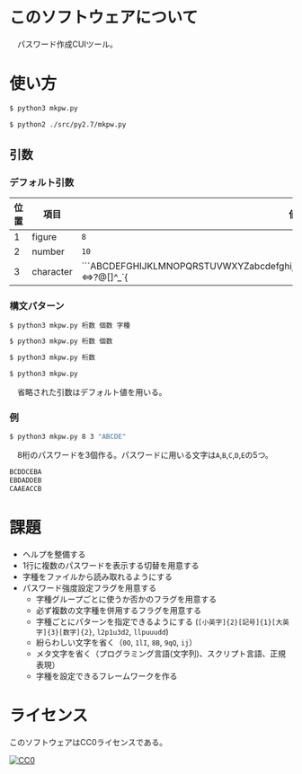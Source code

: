 # このソフトウェアについて

　パスワード作成CUIツール。

# 使い方

```bash
$ python3 mkpw.py
```
```bash
$ python2 ./src/py2.7/mkpw.py
```

## 引数

### デフォルト引数

位置|項目|値
----|----|--
1|figure|`8`
2|number|`10`
3|character|```ABCDEFGHIJKLMNOPQRSTUVWXYZabcdefghijklmnopqrstuvwxyz0123456789!"#$%&'()*+,-./:;<=>?@[\]^_\`{|}~```

### 構文パターン

```bash
$ python3 mkpw.py 桁数 個数 字種
```
```bash
$ python3 mkpw.py 桁数 個数
```
```bash
$ python3 mkpw.py 桁数
```
```bash
$ python3 mkpw.py
```

　省略された引数はデフォルト値を用いる。

### 例

```bash
$ python3 mkpw.py 8 3 "ABCDE"
```

　8桁のパスワードを3個作る。パスワードに用いる文字は`A`,`B`,`C`,`D`,`E`の5つ。

```bash
BCDDCEBA
EBDADDEB
CAAEACCB
```

# 課題

* ヘルプを整備する
* 1行に複数のパスワードを表示する切替を用意する
* 字種をファイルから読み取れるようにする
* パスワード強度設定フラグを用意する
    * 字種グループごとに使うか否かのフラグを用意する
    * 必ず複数の文字種を併用するフラグを用意する
    * 字種ごとにパターンを指定できるようにする (`[小英字]{2}[記号]{1}[大英字]{3}[数字]{2}`, `l2p1u3d2`, `llpuuudd`)
    * 紛らわしい文字を省く（`0O`, `1lI`, `8B`, `9qQ`, `ij`）
    * メタ文字を省く（プログラミング言語(文字列)、スクリプト言語、正規表現）
    * 字種を設定できるフレームワークを作る

# ライセンス

このソフトウェアはCC0ライセンスである。

[![CC0](http://i.creativecommons.org/p/zero/1.0/88x31.png "CC0")](http://creativecommons.org/publicdomain/zero/1.0/deed.ja)
